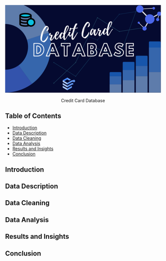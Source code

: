 <div align="center" >
 <img src="images/poster.png" alt="poster" width="650">
 <p> Credit Card Database</p>
</div>


## Table of Contents

- [Introduction](#introduction)
- [Data Description](#data-description)
- [Data Cleaning](#data-cleaning)
- [Data Analysis](#data-analysis)
- [Results and Insights](#results-and-insights)
- [Conclusion](#conclusion)

## Introduction

## Data Description

## Data Cleaning

## Data Analysis

## Results and Insights

## Conclusion

